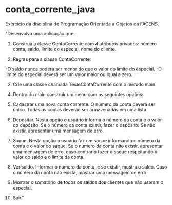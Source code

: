 # conta_corrente_java

Exercício da disciplina de Programação Orientada a Objetos da FACENS.

"Desenvolva uma aplicação que:

1. Construa a classe ContaCorrente com  4 atributos privados: número conta, saldo, limite do especial, nome do cliente.

2. Regras para a classe ContaCorrente:

-O saldo nunca poderá ser menor do que o valor do limite do especial.
-O limite do especial deverá ser um valor maior ou igual a zero.

3. Crie uma classe chamada TesteContaCorrente com o método main.

4. Dentro do main construir um menu com as seguintes opções:

1. Cadastrar uma nova conta corrente. O número da conta deverá ser único. Todas as contas deverão ser armazenadas em uma lista.
2. Depositar. Nesta opção o usuário informa o número da conta e o valor do depósito. Se o número da conta existir, fazer o depósito. Se não existir, apresentar uma mensagem de erro.
3. Saque. Nesta opção o usuário faz um saque informando o número da conta e o valor do saque. Se o número da conta não existir, apresentar uma mensagem de erro, caso contrário fazer o saque respeitando o valor do saldo e o limite da conta.
4. Ver saldo. Informar o número da conta, e se existir, mostra o saldo. Caso o número da conta não exista, mostrar uma mensagem de erro.
5. Mostrar o somatório de todos os saldos dos clientes que não usaram o especial.
6. Sair."
